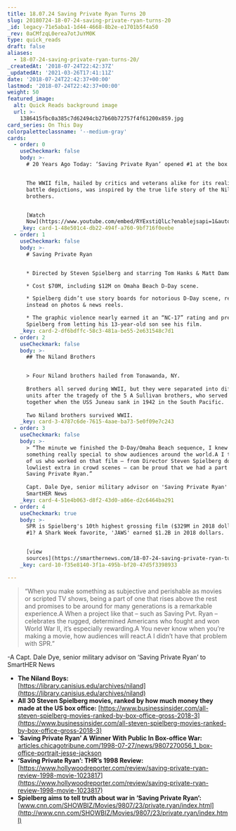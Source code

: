 ```yaml
---
title: 18.07.24 Saving Private Ryan Turns 20
slug: 20180724-18-07-24-saving-private-ryan-turns-20
_id: legacy-71e5aba1-1d44-4668-8b2e-e1701b5f4a50
_rev: 0aCMfzqL0erea7otJuYM0K
type: quick_reads
draft: false
aliases:
  - 18-07-24-saving-private-ryan-turns-20/
_createdAt: '2018-07-24T22:42:37Z'
_updatedAt: '2021-03-26T17:41:11Z'
date: '2018-07-24T22:42:37+00:00'
lastmod: '2018-07-24T22:42:37+00:00'
weight: 50
featured_image:
  alt: Quick Reads background image
  url: >-
    1386415fbc0a385c7d62494cb27b60b72757f4f61200x859.jpg
card_series: On This Day
colorpaletteclassname: '--medium-gray'
cards:
  - order: 0
    useCheckmark: false
    body: >-
      # 20 Years Ago Today: ‘Saving Private Ryan’ opened #1 at the box office


      The WWII film, hailed by critics and veterans alike for its realistic
      battle depictions, was inspired by the true life story of the Niland
      brothers.


      [Watch
      Now](https://www.youtube.com/embed/RYExstiQlLc?enablejsapi=1&autoplay=1&rel=0)
    _key: card-1-48e501c4-db22-494f-a760-9bf716f0eebe
  - order: 1
    useCheckmark: false
    body: >-
      # Saving Private Ryan


      * Directed by Steven Spielberg and starring Tom Hanks & Matt Damon

      * Cost $70M, including $12M on Omaha Beach D-Day scene.

      * Spielberg didn’t use story boards for notorious D-Day scene, relying
      instead on photos & news reels.

      * The graphic violence nearly earned it an “NC-17” rating and prevented
      Spielberg from letting his 13-year-old son see his film.
    _key: card-2-df6bdffc-58c3-481a-be55-2e631548c7d1
  - order: 2
    useCheckmark: false
    body: >-
      ## The Niland Brothers


      > Four Niland brothers hailed from Tonawanda, NY.  
        
      Brothers all served during WWII, but they were separated into different
      units after the tragedy of the 5 A Sullivan brothers, who served and died
      together when the USS Juneau sank in 1942 in the South Pacific.  
        
      Two Niland brothers survived WWII.
    _key: card-3-4787c6de-7615-4aae-ba73-5e0f09e7c243
  - order: 3
    useCheckmark: false
    body: >-
      > “The minute we finished the D-Day/Omaha Beach sequence, I knew we had
      something really special to show audiences around the world.A I think all
      of us who worked on that film – from Director Steven Spielberg down to the
      lowliest extra in crowd scenes – can be proud that we had a part in making
      Saving Private Ryan.”  
        
      Capt. Dale Dye, senior military advisor on 'Saving Private Ryan' to
      SmartHER News
    _key: card-4-51e4b063-d8f2-43d0-a86e-d2c6464ba291
  - order: 4
    useCheckmark: true
    body: >-
      SPR is Spielberg's 10th highest grossing film ($329M in 2018 dollars). His
      #1? A Shark Week favorite, 'JAWS' earned $1.2B in 2018 dollars.


      [view
      sources](https://smarthernews.com/18-07-24-saving-private-ryan-turns-20/)
    _key: card-10-f35e8140-3f1a-495b-bf20-47d5f3398933

---
```

> “When you make something as subjective and perishable as movies or scripted TV shows, being a part of one that rises above the rest and promises to be around for many generations is a remarkable experience.A When a project like that – such as Saving Pvt. Ryan – celebrates the rugged, determined Americans who fought and won World War II, it’s especially rewarding.A You never know when you’re making a movie, how audiences will react.A I didn’t have that problem with SPR.”  
  
  
  
-A Capt. Dale Dye, senior military advisor on ‘Saving Private Ryan’ to SmartHER News

* **The Niland Boys:**  
[https://library.canisius.edu/archives/niland](https://library.canisius.edu/archives/niland)
* **All 30 Steven Spielberg movies, ranked by how much money they made at the US box office:** [https://www.businessinsider.com/all-steven-spielberg-movies-ranked-by-box-office-gross-2018-3](https://www.businessinsider.com/all-steven-spielberg-movies-ranked-by-box-office-gross-2018-3)
* **`Saving Private Ryan’ A Winner With Public In Box-office War:**  
[articles.chicagotribune.com/1998-07-27/news/9807270056_1_box-office-portrait-jesse-jackson](http://articles.chicagotribune.com/1998-07-27/news/9807270056_1_box-office-portrait-jesse-jackson)
* **‘Saving Private Ryan’: THR’s 1998 Review:**  
[https://www.hollywoodreporter.com/review/saving-private-ryan-review-1998-movie-1023817](https://www.hollywoodreporter.com/review/saving-private-ryan-review-1998-movie-1023817)
* **Spielberg aims to tell truth about war in ‘Saving Private Ryan’:** [www.cnn.com/SHOWBIZ/Movies/9807/23/private.ryan/index.html](http://www.cnn.com/SHOWBIZ/Movies/9807/23/private.ryan/index.html)